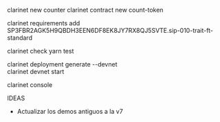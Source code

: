 clarinet new counter
clarinet contract new count-token   

clarinet requirements add SP3FBR2AGK5H9QBDH3EEN6DF8EK8JY7RX8QJ5SVTE.sip-010-trait-ft-standard    

clarinet check
yarn test

clarinet deployment generate --devnet          
clarinet devnet start


clarinet console


IDEAS
- Actualizar los demos antiguos a la v7